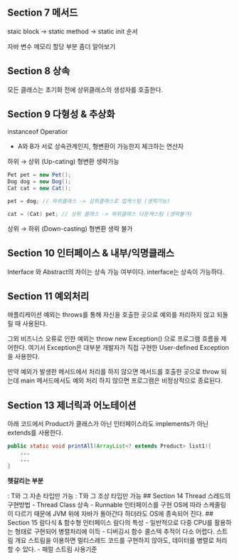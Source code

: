 ## Section 7 메서드

staic block → static method → static init 순서

자바 변수 메모리 할당 부분 좀더 알아보기



## Section 8 상속

모든 클래스는 초기화 전에 상위클래스의 생성자를 호출한다.



## Section 9 다형성 & 추상화

instanceof Operatior

- A와 B가 서로 상속관계인지, 형변환이 가능한지 체크하는 연산자



하위 → 상위 (Up-cating) 형변환 생략가능

```java
Pet pet = new Pet();
Dog dog = new Dog();
Cat cat = new Cat();

pet = dog; // 하위클래스 -> 상위클래스로 업캐스팅 (생략가능)

cat = (Cat) pet; // 상위 클래스 -> 하위클래스 다운캐스팅 (생략불가)
```

상위 → 하위 (Down-casting) 형변환 생략 불가



## Section 10 인터페이스 & 내부/익명클래스

Interface 와 Abstract의 차이는 상속 가능 여부이다. interface는 상속이 가능하다.



## Section 11 예외처리

애플리케이션 예외는 throws를 통해 자신을 호출한 곳으로 예외를 처리하지 않고 되돌릴 때 사용된다.

그외 비즈니스 오류로 인한 예외는 throw new Exception() 으로 프로그램 흐름을 제어한다. 여기서 Exception은 대부분 개발자가 직접 구현한 User-defined Exception을 사용한다.

만약 예외가 발생한 메서드에서 처리를 하지 않으면 메서드를 호출한 곳으로 throw 되는데 main 메서드에서도 예외 처리 하지 않으면 프로그램은 비정상적으로 종료된다.



## Section 13 제너릭과 어노테이션

아래 코드에서 Product가 클래스가 아닌 인터페이스라도 implements가 아닌 extends를 사용한다.

```java
public static void printAll(ArrayList<? extends Product> list1){
	...
	...
}
```

**헷갈리는 부분**

<? extends T> : T와 그 자손 타입만 가능

<? super T> : T와 그 조상 타입만 가능



## Section 14 Thread

스레드의 구현방법

- Thread Class 상속
- Runnable 인터페이스를 구현

OS에 따라 스케줄링이 다르기 때문에 JVM 위에 자바가 돌아간다 하더라도 OS에 종속되어 진다.



## Section 15 람다식 & 함수형 인터페이스

람다의 특성

- 일반적으로 다중 CPU를 활용하는 형태로 구현되어 병렬처리에 이득
- 디버깅시 함수 콜스텍 추적이 다소 어렵다.

스트림 개요

스트림을 이용하면 멀티스레드 코드를 구현하지 않아도, 데이터를 병렬로 처리할 수 있다.

- 패럴 스트림 사용기준